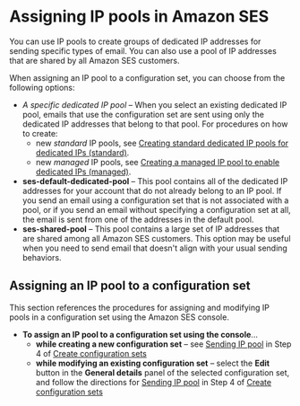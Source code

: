 # Assigning IP pools in Amazon SES<a name="managing-ip-pools"></a>

You can use IP pools to create groups of dedicated IP addresses for sending specific types of email\. You can also use a pool of IP addresses that are shared by all Amazon SES customers\.

When assigning an IP pool to a configuration set, you can choose from the following options:
+ *A specific dedicated IP pool* – When you select an existing dedicated IP pool, emails that use the configuration set are sent using only the dedicated IP addresses that belong to that pool\. For procedures on how to create: 
  + new *standard* IP pools, see [Creating standard dedicated IP pools for dedicated IPs \(standard\)](dedicated-ip-pools.md)\.
  + new *managed* IP pools, see [Creating a managed IP pool to enable dedicated IPs \(managed\)](managed-dedicated-sending.md#dedicated-ip-pools-mds)\.
+ **ses\-default\-dedicated\-pool** – This pool contains all of the dedicated IP addresses for your account that do not already belong to an IP pool\. If you send an email using a configuration set that is not associated with a pool, or if you send an email without specifying a configuration set at all, the email is sent from one of the addresses in the default pool\.
+ **ses\-shared\-pool** – This pool contains a large set of IP addresses that are shared among all Amazon SES customers\. This option may be useful when you need to send email that doesn't align with your usual sending behaviors\.

## Assigning an IP pool to a configuration set<a name="assign-ip-pools"></a>

This section references the procedures for assigning and modifying IP pools in a configuration set using the Amazon SES console\. 
+ **To assign an IP pool to a configuration set using the console**\.\.\.
  + **while creating a new configuration set** – see [Sending IP pool](creating-configuration-sets.md#create-config-set-step-4) in Step 4 of [Create configuration sets](creating-configuration-sets.md)
  + **while modifying an existing configuration set** – select the **Edit** button in the **General details** panel of the selected configuration set, and follow the directions for [Sending IP pool](creating-configuration-sets.md#create-config-set-step-4) in Step 4 of [Create configuration sets](creating-configuration-sets.md)